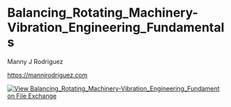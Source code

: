 # Balancing_Rotating_Machinery-Vibration_Engineering_Fundamentals

Manny J Rodriguez

https://mannjrodriguez.com

[![View Balancing_Rotating_Machinery-Vibration_Engineering_Fundament on File Exchange](https://www.mathworks.com/matlabcentral/images/matlab-file-exchange.svg)](https://www.mathworks.com/matlabcentral/fileexchange/182075-balancing_rotating_machinery-vibration_engineering_fundament)
